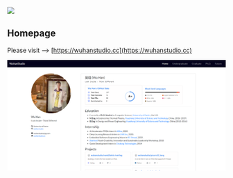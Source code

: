 ![](favicon.ico)

## Homepage

Please visit --> [https://wuhanstudio.cc](https://wuhanstudio.cc)

![](main.png)
